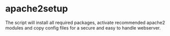 # apache2setup
The script will install all required packages, activate recommended apache2 modules and copy config files for a secure and easy to handle webserver.
